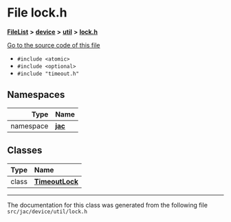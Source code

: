 

# File lock.h



[**FileList**](files.md) **>** [**device**](dir_7dcf813d97a5be213fa89559baaee677.md) **>** [**util**](dir_5f36e4b8294e45bcbbea85a29a4cc9c0.md) **>** [**lock.h**](lock_8h.md)

[Go to the source code of this file](lock_8h_source.md)



* `#include <atomic>`
* `#include <optional>`
* `#include "timeout.h"`













## Namespaces

| Type | Name |
| ---: | :--- |
| namespace | [**jac**](namespacejac.md) <br> |


## Classes

| Type | Name |
| ---: | :--- |
| class | [**TimeoutLock**](classjac_1_1TimeoutLock.md) <br> |



















































------------------------------
The documentation for this class was generated from the following file `src/jac/device/util/lock.h`

